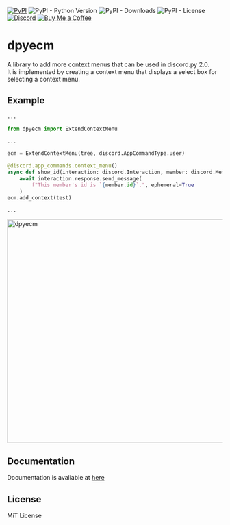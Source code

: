 [![PyPI](https://img.shields.io/pypi/v/dpyecm)](https://pypi.org/project/dpyecm/) ![PyPI - Python Version](https://img.shields.io/pypi/pyversions/dpyecm) ![PyPI - Downloads](https://img.shields.io/pypi/dm/dpyecm) ![PyPI - License](https://img.shields.io/pypi/l/dpyecm) [![Discord](https://img.shields.io/discord/777430548951728149?label=chat&logo=discord)](https://discord.gg/kfMwZUyGFG) [![Buy Me a Coffee](https://img.shields.io/badge/-tasuren-E9EEF3?label=Buy%20Me%20a%20Coffee&logo=buymeacoffee)](https://www.buymeacoffee.com/tasuren)
# dpyecm
A library to add more context menus that can be used in discord.py 2.0.  
It is implemented by creating a context menu that displays a select box for selecting a context menu.

## Example
```python
...

from dpyecm import ExtendContextMenu

...

ecm = ExtendContextMenu(tree, discord.AppCommandType.user)

@discord.app_commands.context_menu()
async def show_id(interaction: discord.Interaction, member: discord.Member):
    await interaction.response.send_message(
        f"This member's id is `{member.id}`.", ephemeral=True
    )
ecm.add_context(test)

...
```
<img width="522" alt="dpyecm" src="https://user-images.githubusercontent.com/45121209/180586407-91eff192-419b-4a78-ba8b-cf57a627c7ec.png">

## Documentation
Documentation is avaliable at [here](https://tasuren.github.io/dpyecm)

## License
MiT License
